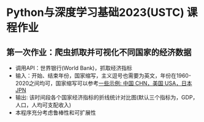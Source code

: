 # Python与深度学习基础2023(USTC) 课程作业  

## 第一次作业：爬虫抓取并可视化不同国家的经济数据  
  * 调用API：世界银行(World Bank)，抓取经济指标  
  * 输入：开始、结束年份，国家缩写，主义逗号也需要为英文，年份在1960-2020之间均可，国家缩写可以参考[一些示例: 中国 CHN，美国 USA，日本 JPN](https://en.wikipedia.org/wiki/ISO_3166-1_alpha-3)  
  * 输出: 该时间段各个国家经济指标的折线统计对比图(默认三个指标为，GDP，人口，人均可支配收入)
  * 本程序充分考虑鲁棒性和可扩展性
 
